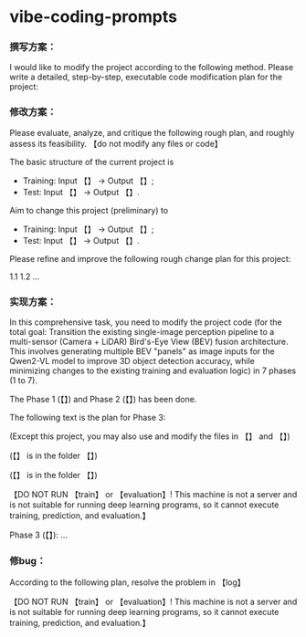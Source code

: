 # vibe-coding-prompts

### 撰写方案：
I would like to modify the project according to the following method. Please write a detailed, step-by-step, executable code modification plan for the project:

### 修改方案：
Please evaluate, analyze, and critique the following rough plan, and roughly assess its feasibility. 【do not modify any files or code】

The basic structure of the current project is 
- Training: Input 【】 → Output 【】;
- Test: Input 【】 → Output 【】.

Aim to change this project (preliminary) to 
- Training: Input 【】 → Output 【】;
- Test: Input 【】 → Output 【】.

Please refine and improve the following rough change plan for this project:

1.1
1.2
...

### 实现方案：
In this comprehensive task, you need to modify the project code (for the total goal: Transition the existing single-image perception pipeline to a multi-sensor (Camera + LiDAR) Bird's-Eye View (BEV) fusion architecture. This involves generating multiple BEV "panels" as image inputs for the Qwen2-VL model to improve 3D object detection accuracy, while minimizing changes to the existing training and evaluation logic) in 7 phases (1 to 7). 

The Phase 1 (【】) and Phase 2 (【】) has been done. 

The following text is the plan for Phase 3:

(Except this project, you may also use and modify the files in 【】 and 【】)

(【】 is in the folder 【】)

(【】 is in the folder 【】)

【DO NOT RUN 【train】 or 【evaluation】! This machine is not a server and is not suitable for running deep learning programs, so it cannot execute training, prediction, and evaluation.】

Phase 3 (【】):
...

### 修bug：
According to the following plan, resolve the problem in 【log】

【DO NOT RUN 【train】 or 【evaluation】! This machine is not a server and is not suitable for running deep learning programs, so it cannot execute training, prediction, and evaluation.】
